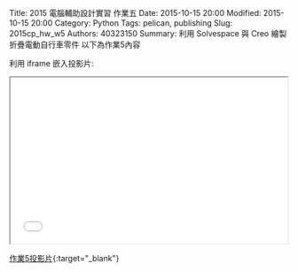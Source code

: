 Title: 2015 電腦輔助設計實習 作業五
Date: 2015-10-15 20:00
Modified: 2015-10-15 20:00
Category: Python
Tags: pelican, publishing
Slug: 2015cp_hw_w5
Authors: 40323150
Summary: 利用 Solvespace 與 Creo 繪製折疊電動自行車零件
以下為作業5內容

利用 iframe 嵌入投影片:

<iframe src="simplest.html" width="500" height="300"></iframe>

[作業5投影片](simplest.html){:target="_blank"}
